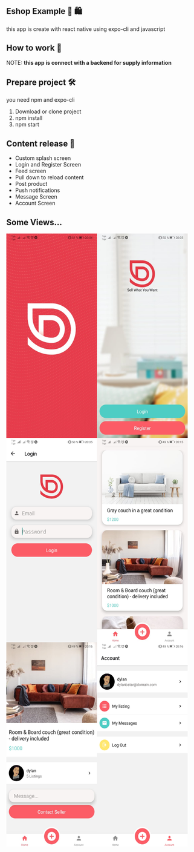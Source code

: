 ## Eshop Example 🛒 🛍

this app is create with react native using expo-cli and javascript

## How to work 🧐

NOTE: **this app is connect with a backend for supply information**

## Prepare project 🛠

you need npm and expo-cli

1. Download or clone project
2. npm install
3. npm start

## Content release 📄

- Custom splash screen
- Login and Register Screen
- Feed screen
- Pull down to reload content
- Post product
- Push notifications
- Message Screen
- Account Screen

## Some Views...
<img src ="screenViews/screen_ (1).jpeg" alt="splash screen" width="240" height="540" align="left">
<img src ="screenViews/screen_ (2).jpeg" alt="splash screen" width="240" height="540" align="left">
<img src ="screenViews/screen_ (3).jpeg" alt="splash screen" width="240" height="540" align="left">
<br>
<img src ="screenViews/screen_ (6).jpeg" alt="splash screen" width="240" height="540" align="left">
<br>
<img src ="screenViews/screen_ (8).jpeg" alt="splash screen" width="240" height="540" align="left">
<br>
<img src ="screenViews/screen_ (7).jpeg" alt="splash screen" width="240" height="540" align="left">



